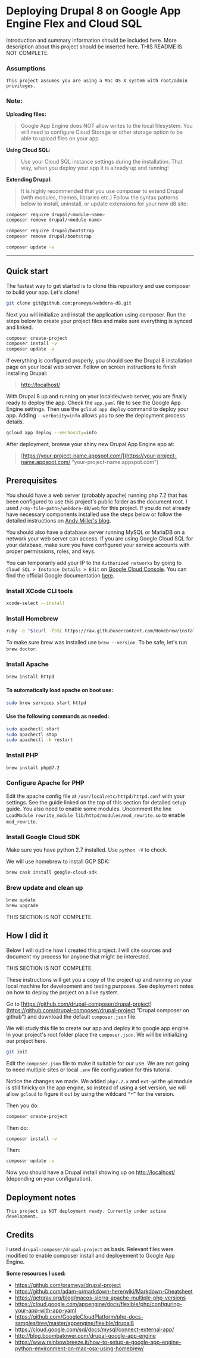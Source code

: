 # Deploying Drupal 8 on Google App Engine Flex and Cloud SQL
Introduction and summary information should be included here. More description about this project should be inserted here. THIS README IS NOT COMPLETE. 

### Assumptions
```
This project assumes you are using a Mac OS X system with root/admin privileges.
```

### Note:
**Uploading files:**
> Google App Engine does NOT allow writes to the local filesystem. You will need to configure Cloud Storage or other storage option to be able to upload files on your app.

**Using Cloud SQL:**
> Use your Cloud SQL instance settings during the installation. That way, when you deploy your app it is already up and running!

**Extending Drupal:**
> It is highly recommended that you use composer to extend Drupal (with modules, themes, libraries etc.) Follow the syntax patterns below to install, uninstall, or update extensions for your new d8 site:

```sh
composer require drupal/<module-name>
composer remove drupal/<module-name>

composer require drupal/bootstrap
composer remove drupal/bootstrap

composer update -v
```


---

## Quick start

The fastest way to get started is to clone this repository and use composer to build your app. Let's clone!

```sh
git clone git@github.com:prameya/webdora-d8.git
```

Next you will initialize and install the application using composer. Run the steps below to create your project files and make sure everything is synced and linked.

```sh
composer create-project
composer install -v
composer update -v
```

If everything is configured properly, you should see the Drupal 8 installation page on your local web server. Follow on screen instructions to finish installing Drupal:

> [http://localhost/](http://localhost/ "localhost")

With Drupal 8 up and running on your localdev/web server, you are finally ready to deploy the app. Check the `app.yaml` file to see the Google App Engine settings. Then use the `gcloud app deploy` command to deploy your app. Adding `--verbosity=info` allows you to see the deployment process details.

```sh
gcloud app deploy --verbosity=info
```

After deployment, browse your shiny new Drupal App Engine app at:

> [https://your-project-name.appspot.com/](https://your-project-name.appspot.com/ "your-project-name.appspot.com")

## Prerequisites

You should have a web server (probably apache) running php 7.2 that has been configured to use this project's public folder as the document root. I used `/<my-file-path>/webdora-d8/web` for this project. If you do not already have necessary components installed use the steps below or follow the detailed instructions on [Andy Miller's blog](https://getgrav.org/blog/macos-sierra-apache-multiple-php-versions "Andy Miller's blog post").

You should also have a database server running MySQL or MariaDB on a network your web server can access. If you are using Google Cloud SQL for your database, make sure you have configured your service accounts with proper permissions, roles, and keys.

You can temporarily add your IP to the `Authorized networks` by going to `Cloud SQL > Instance Details > Edit` on [Google Cloud Console](https://console.cloud.google.com/ "Google Cloud Console"). You can find the official Google documentation [here](https://cloud.google.com/sql/docs/mysql/connect-external-app/ "Google Cloud SQL documentation").

### Install XCode CLI tools

```sh
xcode-select --install
```

### Install Homebrew

```sh
ruby -e "$(curl -fsSL https://raw.githubusercontent.com/Homebrew/install/master/install)"
```

To make sure brew was installed use `brew --version`. To be safe, let's run `brew doctor`.

### Install Apache

```sh
brew install httpd
```

#### To automatically load apache on boot use:

```sh
sudo brew services start httpd
```

#### Use the following commands as needed:

```sh
sudo apachectl start
sudo apachectl stop
sudo apachectl -k restart
```

### Install PHP

```sh
brew install php@7.2
```

### Configure Apache for PHP

Edit the apache config file at `/usr/local/etc/httpd/httpd.conf` with your settings. See the guide linked on the top of this section for detailed setup guide. You also need to enable some modules. Uncomment the line `LoadModule rewrite_module lib/httpd/modules/mod_rewrite.so` to enable `mod_rewrite`.

### Install Google Cloud SDK

Make sure you have python 2.7 installed. Use `python -V` to check.

We will use homebrew to install GCP SDK:

```sh
brew cask install google-cloud-sdk
```

### Brew update and clean up

```sh
brew update
brew upgrade
```

THIS SECTION IS NOT COMPLETE.

## How I did it

Below I will outline how I created this project. I will cite sources and document my process for anyone that might be interested.

THIS SECTION IS NOT COMPLETE.

These instructions will get you a copy of the project up and running on your local machine for development and testing purposes. See deployment notes on how to deploy the project on a live system.

Go to [https://github.com/drupal-composer/drupal-project](https://github.com/drupal-composer/drupal-project "Drupal composer on github") and download the default `composer.json` file.

We will study this file to create our app and deploy it to google app engine. In your project's root folder place the `composer.json`. We will be initializing our project here.

```sh
git init
```

Edit the `composer.json` file to make it suitable for our use. We are not going to need multiple sites or local `.env` file configuration for this tutorial.

Notice the changes we made. We added `php7.2.x` and `ext-gd` the `gd` module is still finicky on the app engine, so instead of using a set version, we will allow `gcloud` to figure it out by using the wildcard `“*”` for the version.

Then you do:
```sh
composer create-project
```

Then do:
```sh
composer install -v
```

Then:
```sh
composer update -v
```

Now you should have a Drupal install showing up on [http://localhost/](http://localhost/ "localhost") (depending on your configuration).

## Deployment notes

```
This project is NOT deployment ready. Currently under active development.
```
## Credits

I used `drupal-composer/drupal-project` as basis. Relevant files were modified to enable composer install and deployement to Google App Engine.

**Some resources I used:**

* https://github.com/prameya/drupal-project
* https://github.com/adam-p/markdown-here/wiki/Markdown-Cheatsheet
* https://getgrav.org/blog/macos-sierra-apache-multiple-php-versions
* https://cloud.google.com/appengine/docs/flexible/php/configuring-your-app-with-app-yaml
* https://github.com/GoogleCloudPlatform/php-docs-samples/tree/master/appengine/flexible/drupal8
* https://cloud.google.com/sql/docs/mysql/connect-external-app/
* http://blog.boombatower.com/drupal-google-app-engine
* https://www.rainbowbreeze.it/how-to-setup-a-google-app-engine-python-environment-on-mac-osx-using-homebrew/
